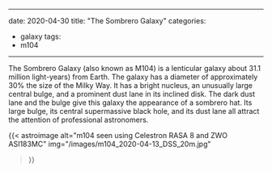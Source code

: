 ------
date: 2020-04-30
title: "The Sombrero Galaxy"
categories:
- galaxy
tags:
- m104
---


<!--more-->
The Sombrero Galaxy (also known as M104) is a lenticular galaxy about 31.1 million light-years) from Earth. The galaxy has a diameter of approximately 30% the size of the Milky Way. It has a bright nucleus, an unusually large central bulge, and a prominent dust lane in its inclined disk. The dark dust lane and the bulge give this galaxy the appearance of a sombrero hat. Its large bulge, its central supermassive black hole, and its dust lane all attract the attention of professional astronomers.

{{< astroimage
   alt="m104 seen using Celestron RASA 8 and ZWO ASI183MC"
   img="/images/m104_2020-04-13_DSS_20m.jpg"
>}}

